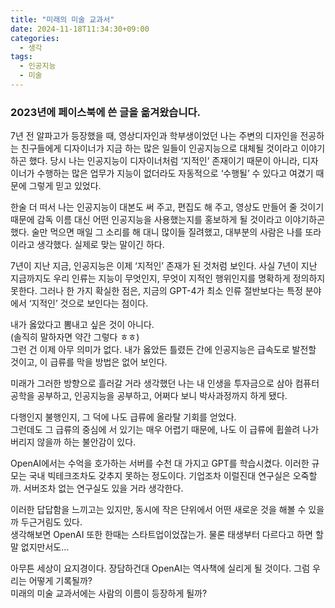 ```yaml
---
title: "미래의 미술 교과서"
date: 2024-11-18T11:34:30+09:00
categories:
  - 생각
tags:
  - 인공지능
  - 미술
---
```


### 2023년에 페이스북에 쓴 글을 옮겨왔습니다.

7년 전 알파고가 등장했을 때, 영상디자인과 학부생이었던 나는 주변의 디자인을 전공하는 친구들에게 디자이너가 지금 하는 많은 일들이 인공지능으로 대체될 것이라고 이야기하곤 했다. 당시 나는 인공지능이 디자이너처럼 ‘지적인’ 존재이기 때문이 아니라, 디자이너가 수행하는 많은 업무가 지능이 없더라도 자동적으로 ‘수행될’ 수 있다고 여겼기 때문에 그렇게 믿고 있었다.

한술 더 떠서 나는 인공지능이 대본도 써 주고, 편집도 해 주고, 영상도 만들어 줄 것이기 때문에 감독 이름 대신 어떤 인공지능을 사용했는지를 홍보하게 될 것이라고 이야기하곤 했다. 술만 먹으면 매일 그 소리를 해 대니 많이들 질려했고, 대부분의 사람은 나를 또라이라고 생각했다. 실제로 맞는 말이긴 하다.

7년이 지난 지금, 인공지능은 이제 ‘지적인’ 존재가 된 것처럼 보인다. 사실 7년이 지난 지금까지도 우리 인류는 지능이 무엇인지, 무엇이 지적인 행위인지를 명확하게 정의하지 못한다. 그러나 한 가지 확실한 점은, 지금의 GPT-4가 최소 인류 절반보다는 특정 분야에서 ‘지적인’ 것으로 보인다는 점이다.

내가 옳았다고 뽐내고 싶은 것이 아니다.  
(솔직히 말하자면 약간 그렇다 ㅎㅎ)  
그런 건 이제 아무 의미가 없다. 내가 옳았든 틀렸든 간에 인공지능은 급속도로 발전할 것이고, 이 급류를 막을 방법은 없어 보인다.

미래가 그러한 방향으로 흘러갈 거라 생각했던 나는 내 인생을 투자금으로 삼아 컴퓨터 공학을 공부하고, 인공지능을 공부하고, 어쩌다 보니 박사과정까지 하게 됐다.

다행인지 불행인지, 그 덕에 나도 급류에 올라탈 기회를 얻었다.  
그런데도 그 급류의 중심에 서 있기는 매우 어렵기 때문에, 나도 이 급류에 휩쓸려 나가버리지 않을까 하는 불안감이 있다.

OpenAI에서는 수억을 호가하는 서버를 수천 대 가지고 GPT를 학습시켰다. 이러한 규모는 국내 빅테크조차도 갖추지 못하는 정도이다. 기업조차 이럴진대 연구실은 오죽할까. 서버조차 없는 연구실도 있을 거라 생각한다.

이러한 답답함을 느끼고는 있지만, 동시에 작은 단위에서 어떤 새로운 것을 해볼 수 있을까 두근거림도 있다.  
생각해보면 OpenAI 또한 한때는 스타트업이었잖는가. 물론 태생부터 다르다고 하면 할 말 없지만서도…

아무튼 세상이 요지경이다. 장담하건대 OpenAI는 역사책에 실리게 될 것이다.
그럼 우리는 어떻게 기록될까?  
미래의 미술 교과서에는 사람의 이름이 등장하게 될까?
